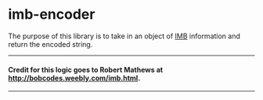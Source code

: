 # imb-encoder

The purpose of this library is to take in an object of [IMB](https://ribbs.usps.gov/index.cfm?page=intellmailmailpieces) information and return the encoded string.

--- 
#### Credit for this logic goes to Robert Mathews at http://bobcodes.weebly.com/imb.html.
--- 
